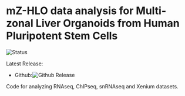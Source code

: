 # mZ-HLO data analysis for Multi-zonal Liver Organoids from Human Pluripotent Stem Cells

![Status](https://img.shields.io/badge/status-stable-%231fe01f)
<a href=""></a>

Latest Release:
* Github:![Github Release](https://img.shields.io/badge/release-v1-blue)

Code for analyzing RNAseq, ChIPseq, snRNAseq and Xenium datasets.

